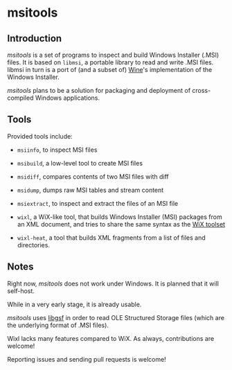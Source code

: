 # msitools

## Introduction

*msitools* is a set of programs to inspect and build Windows Installer
(.MSI) files.  It is based on `libmsi`, a portable library to read and
write .MSI files.  libmsi in turn is a port of (and a subset of)
[Wine](https://www.winehq.org/)'s implementation of the Windows
Installer.

*msitools* plans to be a solution for packaging and deployment of
cross-compiled Windows applications.

## Tools

Provided tools include:

- `msiinfo`, to inspect MSI files

- `msibuild`, a low-level tool to create MSI files

- `msidiff`, compares contents of two MSI files with diff

- `msidump`, dumps raw MSI tables and stream content

- `msiextract`, to inspect and extract the files of an MSI file

- `wixl`, a WiX-like tool, that builds Windows Installer (MSI)
  packages from an XML document, and tries to share the same syntax as
  the [WiX toolset](http://wixtoolset.org/)

- `wixl-heat`, a tool that builds XML fragments from a list of files
  and directories.


## Notes

Right now, *msitools* does not work under Windows.  It is planned that
it will self-host.

While in a very early stage, it is already usable.

*msitools* uses [libgsf](https://gitlab.gnome.org/GNOME/libgsf) in
order to read OLE Structured Storage files (which are the underlying
format of .MSI files).

Wixl lacks many features compared to WiX. As always, contributions
are welcome!

Reporting issues and sending pull requests is welcome!
